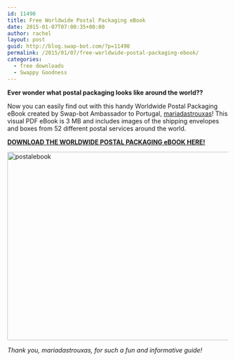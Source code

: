 ```yaml
---
id: 11490
title: Free Worldwide Postal Packaging eBook
date: 2015-01-07T07:00:35+00:00
author: rachel
layout: post
guid: http://blog.swap-bot.com/?p=11490
permalink: /2015/01/07/free-worldwide-postal-packaging-ebook/
categories:
  - free downloads
  - Swappy Goodness
---
```

**Ever wonder what postal packaging looks like around the world??** 

Now you can easily find out with this handy Worldwide Postal Packaging eBook created by Swap-bot Ambassador to Portugal, [mariadastrouxas](http://www.swap-bot.com/user:mariadastrouxas)! This visual PDF eBook is 3 MB and includes images of the shipping envelopes and boxes from 52 different postal services around the world.

**[DOWNLOAD THE WORLDWIDE POSTAL PACKAGING eBOOK HERE!](https://drive.google.com/file/d/0BxFKlXRQ094eTHJxNTZ4cEtUQUU/view)**

[<img src="http://blog.swap-bot.com/wp-content/uploads/2015/01/postalebook1.png" alt="postalebook" width="600" height="430" class="alignnone size-full wp-image-11495" />](https://drive.google.com/file/d/0BxFKlXRQ094eTHJxNTZ4cEtUQUU/view)

_Thank you, mariadastrouxas, for such a fun and informative guide!_